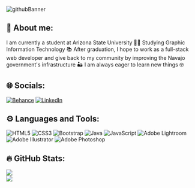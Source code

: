 ![githubBanner](https://github.com/JAae13/JAae13/assets/166663673/70b85641-dc87-48b3-a948-7ad5d9cfc1d4)
## 🧠 About me:
I am currently a student at Arizona State University 👩‍🎓 Studying Graphic Information Technology 📚 After graduation, I hope to work as a full-stack web developer and give back to my community by improving the Navajo government's infrastructure 🏜️ I am always eager to learn new things 🤓

## 🌐 Socials:
[![Behance](https://img.shields.io/badge/Behance-1769ff?logo=behance&logoColor=white)](https://behance.net/https://www.behance.net/JaeShurley) [![LinkedIn](https://img.shields.io/badge/LinkedIn-%230077B5.svg?logo=linkedin&logoColor=white)](https://linkedin.com/in/https://www.linkedin.com/in/jaelynn-shurley-055933247/) 

## ⚙️ Languages and Tools:
![HTML5](https://img.shields.io/badge/html5-%23E34F26.svg?style=for-the-badge&logo=html5&logoColor=white) ![CSS3](https://img.shields.io/badge/css3-%231572B6.svg?style=for-the-badge&logo=css3&logoColor=white) ![Bootstrap](https://img.shields.io/badge/bootstrap-%238511FA.svg?style=for-the-badge&logo=bootstrap&logoColor=white) ![Java](https://img.shields.io/badge/java-%23ED8B00.svg?style=for-the-badge&logo=openjdk&logoColor=white) ![JavaScript](https://img.shields.io/badge/javascript-%23323330.svg?style=for-the-badge&logo=javascript&logoColor=%23F7DF1E) ![Adobe Lightroom](https://img.shields.io/badge/Adobe%20Lightroom-31A8FF.svg?style=for-the-badge&logo=Adobe%20Lightroom&logoColor=white) ![Adobe Illustrator](https://img.shields.io/badge/adobe%20illustrator-%23FF9A00.svg?style=for-the-badge&logo=adobe%20illustrator&logoColor=white) ![Adobe Photoshop](https://img.shields.io/badge/adobe%20photoshop-%2331A8FF.svg?style=for-the-badge&logo=adobe%20photoshop&logoColor=white) 


## 🔥 GitHub Stats:
![](https://github-readme-streak-stats.herokuapp.com/?user=JAaE13&theme=ambient_gradient&hide_border=true)<br/>
![](https://github-readme-stats.vercel.app/api/top-langs/?username=JAaE13&theme=ambient_gradient&hide_border=true&include_all_commits=false&count_private=false&layout=compact)

<!-- Proudly created with GPRM ( https://gprm.itsvg.in ) -->

